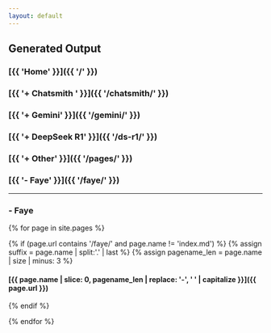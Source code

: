```yaml
---
layout: default
---
```

## Generated Output
### [{{ 'Home' }}]({{ '/' }})
### [{{ '+ Chatsmith ' }}]({{ '/chatsmith/' }})
### [{{ '+ Gemini' }}]({{ '/gemini/' }})
### [{{ '+ DeepSeek R1' }}]({{ '/ds-r1/' }})
### [{{ '+ Other' }}]({{ '/pages/' }})
### [{{ '- Faye' }}]({{ '/faye/' }})
---
### - Faye
{% for page in site.pages %}

{% if (page.url contains '/faye/' and page.name != 'index.md') %}
{% assign suffix = page.name | split:'.' | last %}
{% assign pagename_len = page.name | size | minus: 3 %}
#### [{{ page.name | slice: 0, pagename_len | replace: '-', ' ' | capitalize }}]({{ page.url }})
{% endif %}

{% endfor %}
